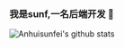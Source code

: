 ### 我是sunf,一名后端开发 👋

![Anhuisunfei's github stats](https://github-readme-stats.vercel.app/api?username=anhuisunfei&show_icons=true)

<!--
**anhuisunfei/anhuisunfei** is a ✨ _special_ ✨ repository because its `README.md` (this file) appears on your GitHub profile.

Here are some ideas to get you started:

- 🔭 I’m currently working on ...
- 🌱 I’m currently learning ...
- 👯 I’m looking to collaborate on ...
- 🤔 I’m looking for help with ...
- 💬 Ask me about ...
- 📫 How to reach me: ...
- 😄 Pronouns: ...
- ⚡ Fun fact: ...
-->
